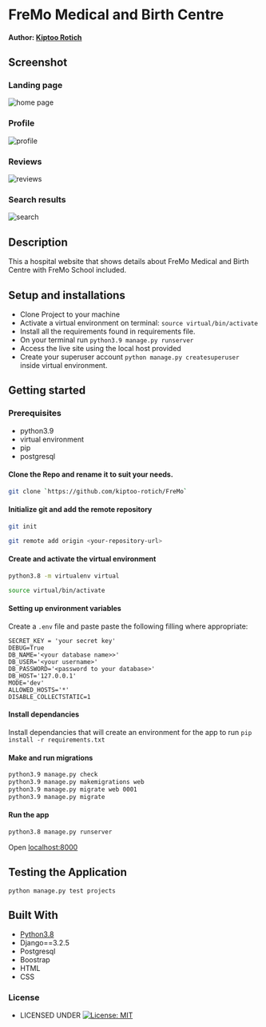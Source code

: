 #  FreMo Medical and Birth Centre

#### Author: [Kiptoo Rotich](https://github.com/kiptoo-rotich)

## Screenshot
### Landing page
![home page](https://user-images.githubusercontent.com/48821300/126333113-d08e945f-921b-4242-acf8-ca82375bc6d1.png)

### Profile
![profile](https://user-images.githubusercontent.com/48821300/126333273-618dfb3e-28e7-48f9-a4b5-ecff4f093836.png)

### Reviews
![reviews](https://user-images.githubusercontent.com/48821300/126333371-97b5957b-c4b2-4d1f-b50a-d5657364df8b.png)

### Search results
![search](https://user-images.githubusercontent.com/48821300/126333460-69166654-932b-47a9-8fc8-f8413c56f655.png)


## Description
This a hospital website that shows details about FreMo Medical and Birth Centre with FreMo School included.



## Setup and installations
* Clone Project to your machine
* Activate a virtual environment on terminal: `source virtual/bin/activate`
* Install all the requirements found in requirements file.
* On your terminal run `python3.9 manage.py runserver`
* Access the live site using the local host provided
* Create your superuser account `python manage.py createsuperuser` inside virtual environment.

## Getting started

### Prerequisites
* python3.9
* virtual environment
* pip
* postgresql
  

#### Clone the Repo and rename it to suit your needs.
```bash
git clone `https://github.com/kiptoo-rotich/FreMo`
```
#### Initialize git and add the remote repository
```bash
git init
```
```bash
git remote add origin <your-repository-url>
```

#### Create and activate the virtual environment
```bash
python3.8 -m virtualenv virtual
```

```bash
source virtual/bin/activate
```

#### Setting up environment variables
Create a `.env` file and paste paste the following filling where appropriate:
```
SECRET_KEY = 'your secret key'
DEBUG=True
DB_NAME='<your database name>>'
DB_USER='<your username>'
DB_PASSWORD='<password to your database>'
DB_HOST='127.0.0.1'
MODE='dev'
ALLOWED_HOSTS='*'
DISABLE_COLLECTSTATIC=1
```

#### Install dependancies
Install dependancies that will create an environment for the app to run
`pip install -r requirements.txt`

#### Make and run migrations
```bash
python3.9 manage.py check
python3.9 manage.py makemigrations web
python3.9 manage.py migrate web 0001
python3.9 manage.py migrate
```

#### Run the app
```bash
python3.8 manage.py runserver
```
Open [localhost:8000](http://127.0.0.1:8000/)



## Testing the Application
`python manage.py test projects`
        
## Built With

* [Python3.8](https://docs.python.org/3/)
* Django==3.2.5
* Postgresql 
* Boostrap
* HTML
* CSS


### License

* LICENSED UNDER  [![License: MIT](https://img.shields.io/badge/License-MIT-yellow.svg)](license)